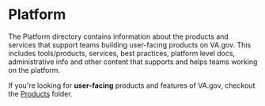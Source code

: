# Platform

The Platform directory contains information about the products and services that support teams building user-facing products on VA.gov. This includes tools/products, services, best practices, platform level docs, administrative info and other content that supports and helps teams working on the platform.  

If you're looking for **user-facing** products and features of VA.gov, checkout the [Products](../products) folder.
